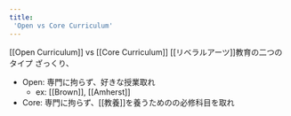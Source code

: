 ```yaml
---
title:
 'Open vs Core Curriculum'
---
```


[[Open Curriculum]] vs [[Core Curriculum]]
[[リベラルアーツ]]教育の二つのタイプ
ざっくり、
- Open: 専門に拘らず、好きな授業取れ
    - ex: [[Brown]], [[Amherst]]
- Core: 専門に拘らず、[[教養]]を養うためのの必修科目を取れ
